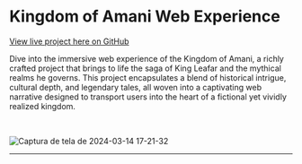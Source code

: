 # Kingdom of Amani Web Experience

[View live project here on GitHub](github.com/rafa-el-dev/amani-kingdom)

Dive into the immersive web experience of the Kingdom of Amani, a richly crafted project that brings to life the saga of King Leafar and the mythical realms he governs. This project encapsulates a blend of historical intrigue, cultural depth, and legendary tales, all woven into a captivating web narrative designed to transport users into the heart of a fictional yet vividly realized kingdom.

<br>

![Captura de tela de 2024-03-14 17-21-32](https://github.com/rafa-el-dev/amani-kingdom/assets/109827006/ad129bdc-9926-44a1-b0ef-612623e1f523)

---
